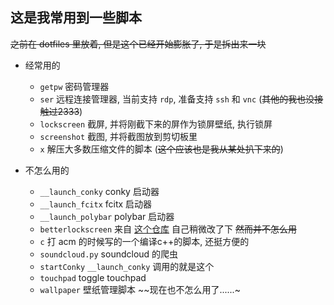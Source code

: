 ## 这是我常用到一些脚本

~~之前在 dotfiles 里放着, 但是这个已经开始膨胀了, 于是拆出来一块~~


- 经常用的
  - `getpw` 密码管理器
  - `ser` 远程连接管理器, 当前支持 `rdp`, 准备支持 `ssh` 和 `vnc` (~~其他的我也没接触过2333~~)
  - `lockscreen` 截屏, 并将刚截下来的屏作为锁屏壁纸, 执行锁屏
  - `screenshot` 截图, 并将截图放到剪切板里
  - `x` 解压大多数压缩文件的脚本 (~~这个应该也是我从某处扒下来的~~)

- 不怎么用的
  - `__launch_conky` conky 启动器
  - `__launch_fcitx` fcitx 启动器
  - `__launch_polybar` polybar 启动器
  - `betterlockscreen` 来自 [这个仓库](https://github.com/pavanjadhaw/betterlockscreen) 自己稍微改了下 ~~然而并不怎么用~~
  - `c` 打 acm 的时候写的一个编译c++的脚本, 还挺方便的
  - `soundcloud.py` soundcloud 的爬虫
  - `startConky` `__launch_conky` 调用的就是这个
  - `touchpad` toggle touchpad
  - `wallpaper` 壁纸管理脚本 ~~现在也不怎么用了......~
